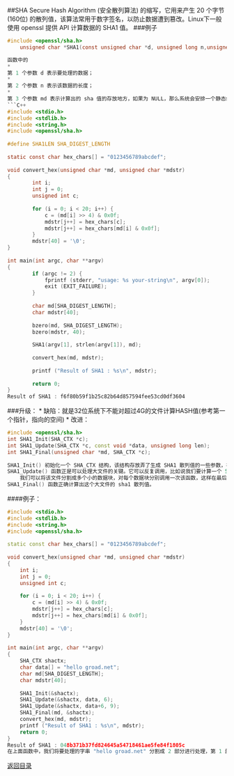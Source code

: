 ##SHA
Secure Hash Algorithm (安全散列算法) 的缩写，它用来产生 20 个字节 (160位) 的散列值，该算法常用于数字签名，以防止数据遭到篡改。Linux下一般使用 openssl 提供 API 计算数据的 SHA1 值。
###例子
```C
#include <openssl/sha.h>
    unsigned char *SHA1(const unsigned char *d, unsigned long n,unsigned char *md);```

函数中的
* 
第 1 个参数 d 表示要处理的数据；
* 
第 2 个参数 n 表示该数据的长度；
* 
第 3 个参数 md 表示计算出的 sha 值的存放地方，如果为 NULL，那么系统会安排一个静态缓冲区对其存储。
```C++
#include <stdio.h>
#include <stdlib.h>
#include <string.h>
#include <openssl/sha.h>
　
#define SHA1LEN SHA_DIGEST_LENGTH
　
static const char hex_chars[] = "0123456789abcdef";
　
void convert_hex(unsigned char *md, unsigned char *mdstr)
{
        int i;
        int j = 0;
        unsigned int c;
        
        for (i = 0; i < 20; i++) {
            c = (md[i] >> 4) & 0x0f;
            mdstr[j++] = hex_chars[c];
            mdstr[j++] = hex_chars[md[i] & 0x0f];
        }
        mdstr[40] = '\0';
}
　
int main(int argc, char **argv)
{
        if (argc != 2) {
            fprintf (stderr, "usage: %s your-string\n", argv[0]);
            exit (EXIT_FAILURE);
        }
        
        char md[SHA_DIGEST_LENGTH];
        char mdstr[40];
        
        bzero(md, SHA_DIGEST_LENGTH);
        bzero(mdstr, 40);
        
        SHA1(argv[1], strlen(argv[1]), md);
        
        convert_hex(md, mdstr);
        
        printf ("Result of SHA1 : %s\n", mdstr);
        
        return 0;
}
Result of SHA1 : f6f80b59f1b25c82b64d857594fee53cd0df3604
```
###升级：
* 
缺陷：就是32位系统下不能对超过4G的文件计算HASH值(参考第一个指针，指向的空间)
* 
改进：
```C++
#include <openssl/sha.h>  
int SHA1_Init(SHA_CTX *c);  
int SHA1_Update(SHA_CTX *c, const void *data, unsigned long len);  
int SHA1_Final(unsigned char *md, SHA_CTX *c);  
　
SHA1_Init() 初始化一个 SHA_CTX 结构，该结构存放弄了生成 SHA1 散列值的一些参数，在应用中可以不用关系该结构的内容。
SHA1_Update() 函数正是可以处理大文件的关键。它可以反复调用，比如说我们要计算一个 5G 文件的散列值，
    我们可以将该文件分割成多个小的数据块，对每个数据块分别调用一次该函数，这样在最后就能够应用 
SHA1_Final() 函数正确计算出这个大文件的 sha1 散列值。
```

####例子：
```C++
#include <stdio.h>  
#include <stdlib.h>  
#include <string.h>  
#include <openssl/sha.h>  
　   
static const char hex_chars[] = "0123456789abcdef";  
　   
void convert_hex(unsigned char *md, unsigned char *mdstr)  
{  
    int i;  
    int j = 0;  
    unsigned int c;  
   
    for (i = 0; i < 20; i++) {  
        c = (md[i] >> 4) & 0x0f;  
        mdstr[j++] = hex_chars[c];  
        mdstr[j++] = hex_chars[md[i] & 0x0f];  
    }  
    mdstr[40] = '\0';  
}  
　   
int main(int argc, char **argv)  
{  
    SHA_CTX shactx;  
    char data[] = "hello groad.net";  
    char md[SHA_DIGEST_LENGTH];  
    char mdstr[40];  
  
    SHA1_Init(&shactx);  
    SHA1_Update(&shactx, data, 6);  
    SHA1_Update(&shactx, data+6, 9);  
    SHA1_Final(md, &shactx);  
    convert_hex(md, mdstr);  
    printf ("Result of SHA1 : %s\n", mdstr);  
    return 0;  
}    
Result of SHA1 : 048b371b37fd824645a54718461ae5fe84f1805c  
在上面函数中，我们将要处理的字串 "hello groad.net" 分割成 2 部分进行处理，第 1 部分处理前 6 个字节，第 2 部分处理剩下的字节。
```


[返回目录](README.md)